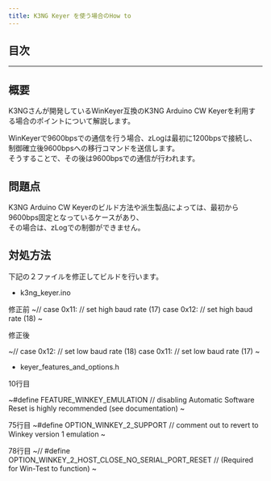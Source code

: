 ```yaml
---
title: K3NG Keyer を使う場合のHow to
---
```


## 目次

***

## 概要

K3NGさんが開発しているWinKeyer互換のK3NG Arduino CW Keyerを利用する場合のポイントについて解説します。  

WinKeyerで9600bpsでの通信を行う場合、zLogは最初に1200bpsで接続し、制御確立後9600bpsへの移行コマンドを送信します。  
そうすることで、その後は9600bpsでの通信が行われます。  

## 問題点

K3NG Arduino CW Keyerのビルド方法や派生製品によっては、最初から9600bps固定となっているケースがあり、  
その場合は、zLogでの制御ができません。  

## 対処方法

下記の２ファイルを修正してビルドを行います。  

* k3ng_keyer.ino

修正前
~//          case 0x11: // set high baud rate (17)
           case 0x12: // set high baud rate (18)
~

修正後

~//          case 0x12: // set low baud rate (18)
           case 0x11: // set low baud rate (17)
~


* keyer_features_and_options.h

10行目

~#define FEATURE_WINKEY_EMULATION       // disabling Automatic Software Reset is highly recommended (see documentation)
~

75行目
~#define OPTION_WINKEY_2_SUPPORT                      // comment out to revert to Winkey version 1 emulation
~

78行目
~// #define OPTION_WINKEY_2_HOST_CLOSE_NO_SERIAL_PORT_RESET  // (Required for Win-Test to function)
~


